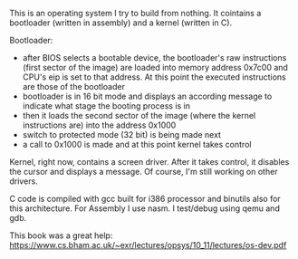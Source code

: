 This is an operating system I try to build from nothing.
It cointains a bootloader (written in assembly) and a kernel (written in C).

Bootloader:
  - after BIOS selects a bootable device, the bootloader's raw instructions (first sector of the image) are loaded into memory address 0x7c00 and CPU's eip is set to that address. At this point the executed instructions are those of the bootloader
  - bootloader is in 16 bit mode and displays an according message to indicate what stage the booting process is in
  - then it loads the second sector of the image (where the kernel instructions are) into the address 0x1000
  - switch to protected mode (32 bit) is being made next
  - a call to 0x1000 is made and at this point kernel takes control

Kernel, right now, contains a screen driver. After it takes control, it disables the cursor and displays a message.
Of course, I'm still working on other drivers.

C code is compiled with gcc built for i386 processor and binutils also for this architecture. For Assembly I use nasm. I test/debug using qemu and gdb.

This book was a great help: https://www.cs.bham.ac.uk/~exr/lectures/opsys/10_11/lectures/os-dev.pdf
